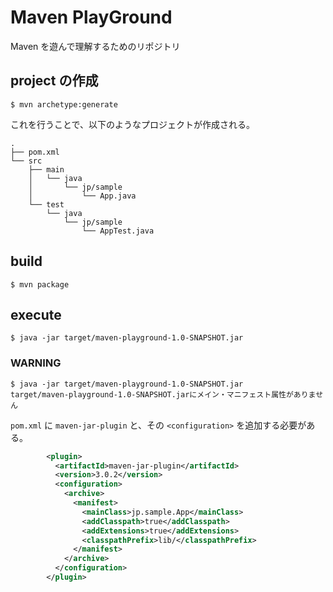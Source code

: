 # Maven PlayGround

Maven を遊んで理解するためのリポジトリ

## project の作成

```shell
$ mvn archetype:generate
```

これを行うことで、以下のようなプロジェクトが作成される。

```
.
├── pom.xml
└── src
    ├── main
    │   └── java
    │       └── jp/sample
    │           └── App.java
    └── test
        └── java
            └── jp/sample
                └── AppTest.java
```

## build

```
$ mvn package
```

## execute

```
$ java -jar target/maven-playground-1.0-SNAPSHOT.jar
```

### WARNING

```
$ java -jar target/maven-playground-1.0-SNAPSHOT.jar
target/maven-playground-1.0-SNAPSHOT.jarにメイン・マニフェスト属性がありません
```

`pom.xml` に `maven-jar-plugin` と、その `<configuration>` を追加する必要がある。

```pom.xml
        <plugin>
          <artifactId>maven-jar-plugin</artifactId>
          <version>3.0.2</version>
          <configuration>
            <archive>
              <manifest>
                <mainClass>jp.sample.App</mainClass>
                <addClasspath>true</addClasspath>
                <addExtensions>true</addExtensions>
                <classpathPrefix>lib/</classpathPrefix>
              </manifest>
            </archive>
          </configuration>
        </plugin>
```
